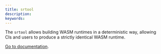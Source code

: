 ```yaml
---
title: srtool
description:
keywords:
---
```


The `srtool` allows building WASM runtimes in a deterministic way, allowing CIs and users to produce a strictly identical WASM runtime.

[Go to documentation](https://github.com/paritytech/srtool). 